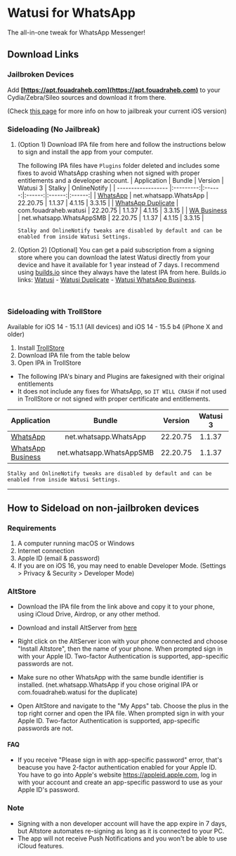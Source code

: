 [original]: https://mega.nz/file/4awTAZaA#T_fPL6S_KNlcDPEGxc_8qeODoILYAynm_O5YAy5qqMg
[duplicate]: https://mega.nz/file/UGYyTYYL#xJ_YLOAVrlYze90S6I3Ht_goDi1wj8rLtW1yoQHadJw
[business]: https://mega.nz/file/0eol0bYB#4Rk7m2EZUL6SgGLJ5wGvOF3MLlSxZU1XYN1elYoWC_Y

[original-nofix]: https://mega.nz/file/9G50XDAJ#yn4MQXpuNXTvLA-9ftLtpUAc2oN65RaQr1bPzODsVV8
[business-nofix]: https://mega.nz/file/ha5nTSSa#3BETink2gl0HxJ56ToIRCGjLrQhF6bG0KVzzO5Dvk14

[builds-io-watusi]: https://builds.io/apps/watusi/?aid=1025553
[builds-io-watusi-duplicate]: https://builds.io/apps/duplicatewhatsappwatusi/?aid=1025553
[builds-io-watusi-business]: https://builds.io/apps/whatsappb/?aid=1025553

# Watusi for WhatsApp

The all-in-one tweak for WhatsApp Messenger!


## Download Links

### Jailbroken Devices

Add __[https://apt.fouadraheb.com](https://apt.fouadraheb.com)__ to your Cydia/Zebra/Sileo sources and download it from there. 

(Check [this page](https://idevicecentral.com/jailbreak-tools/ios-jailbreak-downloads-download-jailbreak-tools-for-all-ios-versions/) for more info on how to jailbreak your current iOS version)

### Sideloading (No Jailbreak)

1. (Option 1) Download IPA file from here and follow the instructions below to sign and install the app from your computer.

    The following IPA files have `Plugins` folder deleted and includes some fixes to avoid WhatsApp crashing when not signed with proper entitlements and a developer account.
    | Application | Bundle | Version | Watusi 3 | Stalky | OnlineNotify |
    | ------------------ |:---------:|:------:|:------:|:------:|:------:|
    | [WhatsApp][original] | net.whatsapp.WhatsApp | 22.20.75 | 1.1.37 | 4.1.15 | 3.3.15 |
    | [WhatsApp Duplicate][duplicate] | com.fouadraheb.watusi | 22.20.75 | 1.1.37 | 4.1.15 | 3.3.15 |
    | [WA Business][business] | net.whatsapp.WhatsAppSMB | 22.20.75 | 1.1.37 | 4.1.15 | 3.3.15 |

    ```Stalky and OnlineNotify tweaks are disabled by default and can be enabled from inside Watusi Settings.```
    
2. (Option 2) [Optional] You can get a paid subscription from a signing store where you can download the latest Watusi directly from your device and have it available for 1 year instead of 7 days. I recommend using [builds.io][builds-io-watusi] since they always have the latest IPA from here. Builds.io links: [Watusi][builds-io-watusi] - [Watusi Duplicate][builds-io-watusi-duplicate] - [Watusi WhatsApp Business][builds-io-watusi-business].

<br/>

### Sideloading with TrollStore

Available for iOS 14 - 15.1.1 (All devices) and iOS 14 - 15.5 b4 (iPhone X and older)

1. Install [TrollStore](https://github.com/opa334/TrollStore)
2. Download IPA file from the table below
3. Open IPA in TrollStore

- The following IPA's binary and Plugins are fakesigned with their original entitlements
- It does not include any fixes for WhatsApp, so `IT WILL CRASH` if not used in TrollStore or not signed with proper certificate and entitlements.

| Application | Bundle | Version | Watusi 3 | Stalky | OnlineNotify |
| ------------------ |:---------:|:------:|:------:|:------:|:------:|
| [WhatsApp][original-nofix] | net.whatsapp.WhatsApp | 22.20.75 | 1.1.37 | 4.1.15 |  3.3.15 |
| [WhatsApp Business][business-nofix] | net.whatsapp.WhatsAppSMB | 22.20.75 | 1.1.37 | 4.1.15 |  3.3.15 |


```Stalky and OnlineNotify tweaks are disabled by default and can be enabled from inside Watusi Settings.```
    
<hr />

## How to Sideload on non-jailbroken devices

### Requirements

1. A computer running macOS or Windows
2. Internet connection
3. Apple ID (email & password)
4. If you are on iOS 16, you may need to enable Developer Mode. (Settings > Privacy & Security > Developer Mode)

### AltStore

* Download the IPA file from the link above and copy it to your phone, using iCloud Drive, Airdrop, or any other method.

* Download and install AltServer from [here](https://altstore.io)

* Right click on the AltServer icon with your phone connected and choose "Install Altstore", then the name of your phone. When prompted sign in with your Apple ID. Two-factor Authentication is supported, app-specific passwords are not.

* Make sure no other WhatsApp with the same bundle identifier is installed. (net.whatsapp.WhatsApp if you chose original IPA or com.fouadraheb.watusi for the duplicate)

* Open AltStore and navigate to the "My Apps" tab. Choose the plus in the top right corner and open the IPA file. When prompted sign in with your Apple ID. Two-factor Authentication is supported, app-specific passwords are not.

#### FAQ
* If you receive "Please sign in with app-specific password" error, that's beacuse you have 2-factor authentication enabled for your Apple ID. You have to go into Apple's website https://appleid.apple.com, log in with your account and create an app-specific password to use as your Apple ID's password.

### Note

* Signing with a non developer account will have the app expire in 7 days, but Altstore automates re-signing as long as it is connected to your PC.
* The app will not receive Push Notifications and you won't be able to use iCloud features.
